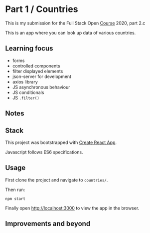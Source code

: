 # Part 1 / Countries

This is my submission for the Full Stack Open [Course](https://fullstackopen.com/en) 2020, part 2.c

This is an app where you can look up data of various countries.

## Learning focus

- forms
- controlled components
- filter displayed elements
- json-server for development
- axios library
- JS asynchronous behaviour
- JS conditionals
- JS `.filter()`

## Notes

## Stack

This project was bootstrapped with [Create React App](https://github.com/facebook/create-react-app).

Javascript follows ES6 specifications.

## Usage

First clone the project and navigate to ``countries/``.

Then run:

```
npm start
```

Finally open [http://localhost:3000](http://localhost:3000) to view the app in the browser.


## Improvements and beyond
